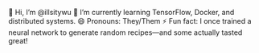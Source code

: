 👋 Hi, I’m @illsitywu
🌱 I’m currently learning TensorFlow, Docker, and distributed systems.
😄 Pronouns: They/Them
⚡ Fun fact: I once trained a neural network to generate random recipes—and some actually tasted great!
